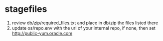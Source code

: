 stagefiles
==========

1. review db/zip/required_files.txt and place in db/zip the files listed there
2. update os/repo.env with the url of your internal repo, if none, then set http://public-yum.oracle.com

